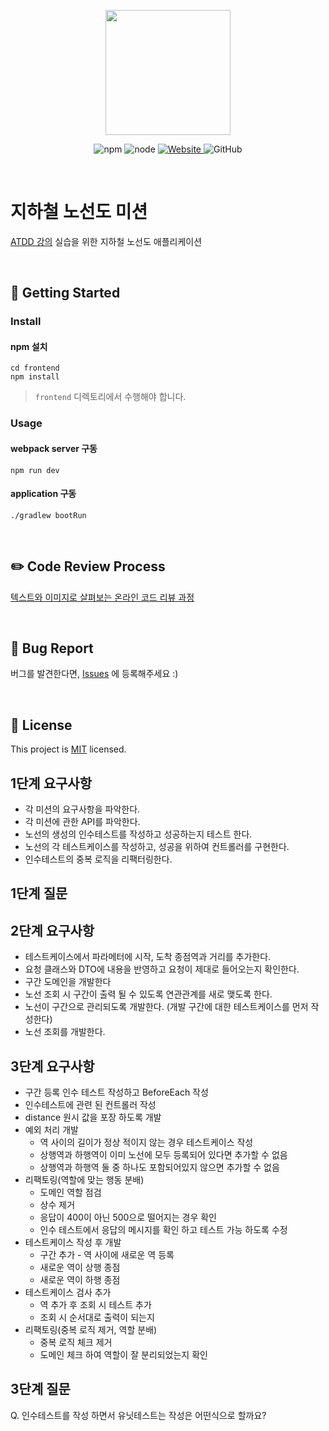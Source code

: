 <p align="center">
    <img width="200px;" src="https://raw.githubusercontent.com/woowacourse/atdd-subway-admin-frontend/master/images/main_logo.png"/>
</p>
<p align="center">
  <img alt="npm" src="https://img.shields.io/badge/npm-%3E%3D%205.5.0-blue">
  <img alt="node" src="https://img.shields.io/badge/node-%3E%3D%209.3.0-blue">
  <a href="https://edu.nextstep.camp/c/R89PYi5H" alt="nextstep atdd">
    <img alt="Website" src="https://img.shields.io/website?url=https%3A%2F%2Fedu.nextstep.camp%2Fc%2FR89PYi5H">
  </a>
  <img alt="GitHub" src="https://img.shields.io/github/license/next-step/atdd-subway-admin">
</p>

<br>

# 지하철 노선도 미션
[ATDD 강의](https://edu.nextstep.camp/c/R89PYi5H) 실습을 위한 지하철 노선도 애플리케이션

<br>

## 🚀 Getting Started

### Install
#### npm 설치
```
cd frontend
npm install
```
> `frontend` 디렉토리에서 수행해야 합니다.

### Usage
#### webpack server 구동
```
npm run dev
```
#### application 구동
```
./gradlew bootRun
```
<br>

## ✏️ Code Review Process
[텍스트와 이미지로 살펴보는 온라인 코드 리뷰 과정](https://github.com/next-step/nextstep-docs/tree/master/codereview)

<br>

## 🐞 Bug Report

버그를 발견한다면, [Issues](https://github.com/next-step/atdd-subway-admin/issues) 에 등록해주세요 :)

<br>

## 📝 License

This project is [MIT](https://github.com/next-step/atdd-subway-admin/blob/master/LICENSE.md) licensed.


## 1단계 요구사항

* 각 미션의 요구사항을 파악한다.
* 각 미션에 관한 API를 파악한다.
* 노선의 생성의 인수테스트를 작성하고 성공하는지 테스트 한다.
* 노선의 각 테스트케이스를 작성하고, 성공을 위하여 컨트롤러를 구현한다.
* 인수테스트의 중복 로직을 리팩터링한다.


## 1단계 질문


## 2단계 요구사항

* 테스트케이스에서 파라메터에 시작, 도착 종점역과 거리를 추가한다.
* 요청 클래스와 DTO에 내용을 반영하고 요청이 제대로 들어오는지 확인한다.
* 구간 도메인을 개발한다
* 노선 조회 시 구간이 출력 될 수 있도록 연관관계를 새로 맺도록 한다.
* 노선이 구간으로 관리되도록 개발한다. (개발 구간에 대한 테스트케이스를 먼저 작성한다)
* 노선 조회를 개발한다.


## 3단계 요구사항

* 구간 등록 인수 테스트 작성하고 BeforeEach 작성
* 인수테스트에 관련 된 컨트롤러 작성
* distance 원시 값을 포장 하도록 개발
* 예외 처리 개발
    * 역 사이의 길이가 정상 적이지 않는 경우 테스트케이스 작성
    * 상행역과 하행역이 이미 노선에 모두 등록되어 있다면 추가할 수 없음
    * 상행역과 하행역 둘 중 하나도 포함되어있지 않으면 추가할 수 없음
* 리팩토링(역할에 맞는 행동 분배)
    * 도메인 역할 점검
    * 상수 제거
    * 응답이 400이 아닌 500으로 떨어지는 경우 확인
    * 인수 테스트에서 응답의 메시지를 확인 하고 테스트 가능 하도록 수정
* 테스트케이스 작성 후 개발
    * 구간 추가 - 역 사이에  새로운 역 등록
    * 새로운 역이 상행 종점
    * 새로운 역이 하행 종점
* 테스트케이스 검사 추가
    * 역 추가 후 조회 시 테스트 추가
    * 조회 시 순서대로 출력이 되는지  
* 리팩토링(중복 로직 제거, 역할 분배)    
    * 중복 로직 체크 제거
    * 도메인 체크 하여 역할이 잘 분리되었는지 확인
  

## 3단계 질문
Q. 인수테스트를 작성 하면서 유닛테스트는 작성은 어떤식으로 할까요?